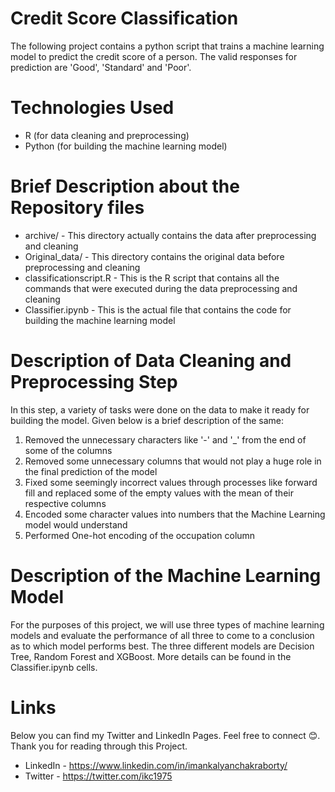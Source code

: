 # Credit Score Classification

The following project contains a python script that trains a machine learning model to predict the credit score of a person. The valid responses for prediction are 'Good', 'Standard' and 'Poor'.

# Technologies Used

* R (for data cleaning and preprocessing)
* Python (for building the machine learning model)

# Brief Description about the Repository files

* archive/ - This directory actually contains the data after preprocessing and cleaning
* Original_data/ - This directory contains the original data before preprocessing and cleaning
* classificationscript.R - This is the R script that contains all the commands that were executed during the data preprocessing and cleaning
* Classifier.ipynb - This is the actual file that contains the code for building the machine learning model

# Description of Data Cleaning and Preprocessing Step

In this step, a variety of tasks were done on the data to make it ready for building the model. Given below is a brief description of the same:

1. Removed the unnecessary characters like '-' and '_' from the end of some of the columns
2. Removed some unnecessary columns that would not play a huge role in the final prediction of the model
3. Fixed some seemingly incorrect values through processes like forward fill and replaced some of the empty values with the mean of their respective columns
4. Encoded some character values into numbers that the Machine Learning model would understand
5. Performed One-hot encoding of the occupation column

# Description of the Machine Learning Model

For the purposes of this project, we will use three types of machine learning models and evaluate the performance of all three to come to a conclusion as to which model performs best. The three different models are Decision Tree, Random Forest and XGBoost. More details can be found in the Classifier.ipynb cells.

# Links

Below you can find my Twitter and LinkedIn Pages. Feel free to connect :blush:. Thank you for reading through this Project.

* LinkedIn - https://www.linkedin.com/in/imankalyanchakraborty/
* Twitter - https://twitter.com/ikc1975
